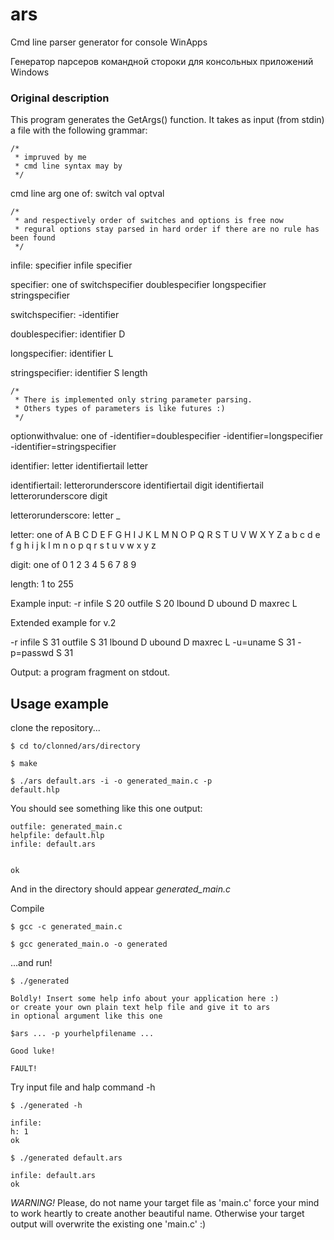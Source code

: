 # ars

Cmd line parser generator for console WinApps

Генератор парсеров командной стороки для консольных приложений Windows

### Original description

This program generates the GetArgs() function.
It takes as input (from stdin) a file with the
  following grammar:
 
 	/* 
  	 * impruved by me 
  	 * cmd line syntax may by 
	 */
	 
cmd line arg one of:
    switch
    val
    optval
  
	/*
 	 * and respectively order of switches and options is free now
	 * regural options stay parsed in hard order if there are no rule has been found 
 	 */
 
infile:
    specifier
    infile specifier

specifier: one of
    switchspecifier
    doublespecifier
    longspecifier
    stringspecifier

switchspecifier:
    -identifier

doublespecifier:
    identifier D

longspecifier:
    identifier L

stringspecifier:
    identifier S length
  
	/*
 	 * There is implemented only string parameter parsing.
 	 * Others types of parameters is like futures :)
 	 */

 optionwithvalue: one of
    -identifier=doublespecifier
    -identifier=longspecifier
    -identifier=stringspecifier 
  
 identifier:
    letter
    identifiertail letter

 identifiertail:
    letterorunderscore identifiertail
    digit identifiertail
    letterorunderscore
    digit

 letterorunderscore:
    letter
    _

 letter: one of
    A B C D E F G H I J K L M N O P Q R S T U V W X Y Z
    a b c d e f g h i j k l m n o p q r s t u v w x y z

 digit: one of
    0 1 2 3 4 5 6 7 8 9

 length:
    1 to 255


 Example input:
 -r infile S 20 outfile S 20 lbound D ubound D maxrec L
 
 Extended example for v.2

 -r infile S 31 outfile S 31 lbound D ubound D maxrec L -u=uname S 31 -p=passwd S 31

 Output: a program fragment on stdout.
 
## Usage example

clone the repository...

<code>$ cd to/clonned/ars/directory</code>

<code>$ make</code>

<code>$ ./ars default.ars -i -o generated_main.c -p default.hlp</code>

You should see something like this one output: 
```
outfile: generated_main.c
helpfile: default.hlp
infile: default.ars


ok
```
And in the directory should appear *generated_main.c*

Compile
 
<code>$ gcc -c generated_main.c</code>

<code>$ gcc generated_main.o -o generated</code>

...and run!

<code>$ ./generated</code>

```
Boldly! Insert some help info about your application here :)
or create your own plain text help file and give it to ars 
in optional argument like this one

$ars ... -p yourhelpfilename ...

Good luke!

FAULT!
```
Try input file and halp command -h

<code>$ ./generated -h</code>
```
infile: 
h: 1
ok
```
<code>$ ./generated default.ars</code>
```
infile: default.ars
ok
```

*WARNING!* Please, do not name your target file as 'main.c' 
force your mind to work heartly to create another beautiful name. 
Otherwise your target output will overwrite the existing one 'main.c' :)

